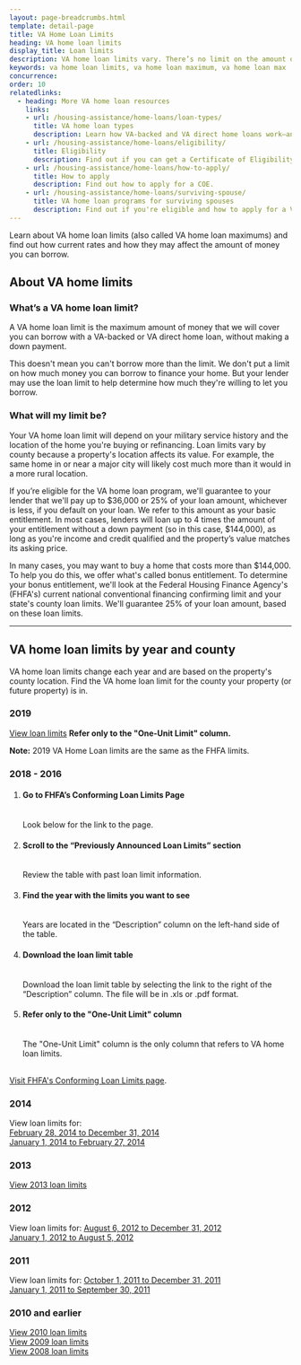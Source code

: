 ```yaml
---
layout: page-breadcrumbs.html
template: detail-page
title: VA Home Loan Limits
heading: VA home loan limits
display_title: Loan limits
description: VA home loan limits vary. There’s no limit on the amount of money you’re allowed to borrow to finance your home. But there is a maximum amount of money you’re entitled (or guaranteed) to borrow without making a downpayment, which might affect how much money your lender will give you. Learn about VA home loan limits and find out how much money you’re entitled to borrow. 
keywords: va home loan limits, va home loan maximum, va home loan max
concurrence:
order: 10
relatedlinks:
  - heading: More VA home loan resources
    links:
    - url: /housing-assistance/home-loans/loan-types/
      title: VA home loan types
      description: Learn how VA-backed and VA direct home loans work—and find out which loan program might be right for you.
    - url: /housing-assistance/home-loans/eligibility/
      title: Eligibility
      description: Find out if you can get a Certificate of Eligibility (COE) for a VA-backed or VA direct home loan based on your service history and duty status.
    - url: /housing-assistance/home-loans/how-to-apply/
      title: How to apply
      description: Find out how to apply for a COE.
    - url: /housing-assistance/home-loans/surviving-spouse/
      title: VA home loan programs for surviving spouses
      description: Find out if you're eligible and how to apply for a VA home loan COE as the surviving spouse of a Veteran or the spouse of a Veteran who is missing in action or being held as a Prisoner of War.
---
```


<div class="va-introtext">

Learn about VA home loan limits (also called VA home loan maximums) and find out how current rates and how they may affect the amount of money you can borrow.

</div>

## About VA home limits

### What’s a VA home loan limit? 

A VA home loan limit is the maximum amount of money that we will cover you can borrow with a VA-backed or VA direct home loan, without making a down payment.

This doesn't mean you can't borrow more than the limit. We don't put a limit on how much money you can borrow to finance your home. But your lender may use the loan limit to help determine how much they're willing to let you borrow.

### What will my limit be? 

Your VA home loan limit will depend on your military service history and the location of the home you're buying or refinancing. Loan limits vary by county because a property's location affects its value. For example, the same home in or near a major city will likely cost much more than it would in a more rural location.

If you’re eligible for the VA home loan program, we'll guarantee to your lender that we'll pay up to $36,000 or 25% of your loan amount, whichever is less, if you default on your loan. We refer to this amount as your basic entitlement. In most cases, lenders will loan up to 4 times the amount of your entitlement without a down payment (so in this case, $144,000), as long as you're income and credit qualified and the property’s value matches its asking price. 

In many cases, you may want to buy a home that costs more than $144,000. To help you do this, we offer what's called bonus entitlement. To determine your bonus entitlement, we'll look at the Federal Housing Finance Agency's (FHFA's) current national conventional financing confirming limit and your state's county loan limits. We'll guarantee 25% of your loan amount, based on these loan limits. 


------

## VA home loan limits by year and county

VA home loan limits change each year and are based on the property's county location. Find the VA home loan limit for the county your property (or future property) is in. 

### 2019

[View loan limits](https://www.fhfa.gov/DataTools/Downloads/Documents/Conforming-Loan-Limits/FullCountyLoanLimitList2019_HERA-BASED_FINAL_FLAT.pdf) <strong>Refer only to the "One-Unit Limit" column.</strong>

<strong>Note:</strong> 2019 VA Home Loan limits are the same as the FHFA limits. 

### 2018 - 2016

<ol class="process">
  <li class="process-step list-one"><h4>Go to FHFA’s Conforming Loan Limits Page</h4><br>
    Look below for the link to the page.    
  <li class="process-step list-two"><h4>Scroll to the “Previously Announced Loan Limits” section</h4><br> 
    Review the table with past loan limit information.</li>
  <li class="process-step list-three"><h4>Find the year with the limits you want to see</h4><br> 
    Years are located in the “Description” column on the left-hand side of the table.</li>
  <li class="process-step list-four"><h4>Download the loan limit table</h4><br> 
    Download the loan limit table by selecting the link to the right of the “Description” column. The file will be in .xls or .pdf format.</li>
  <li class="process-step list-five"><h4>Refer only to the "One-Unit Limit" column</h4><br> 
    The "One-Unit Limit" column is the only column that refers to VA home loan limits.</li>
</ol>

<br>
    <a href="https://www.fhfa.gov/DataTools/Downloads/Pages/Conforming-Loan-Limits.aspx">Visit FHFA's Conforming Loan Limits page</a>.</li>

### 2014

View loan limits for: <br>
[February 28, 2014 to December 31, 2014](https://www.benefits.va.gov/HOMELOANS/documents/docs/2014_county_loan_limits.pdf) <br>
[January 1, 2014 to February 27, 2014](https://www.benefits.va.gov/HOMELOANS/documents/docs/2014_initial_county_loan_limits.pdf)

### 2013

[View 2013 loan limits](https://www.benefits.va.gov/HOMELOANS/documents/docs/2013_county_loan_limits.pdf) <br>

### 2012

View loan limits for:
[August 6, 2012 to December 31, 2012](https://www.benefits.va.gov/HOMELOANS/documents/docs/loan_limits_august2012.pdf) <br>
[January 1, 2012 to August 5, 2012](https://www.benefits.va.gov/HOMELOANS/documents/docs/loan_limits_jan_aug_2012.pdf)

### 2011

View loan limits for:
[October 1, 2011 to December 31, 2011](https://www.benefits.va.gov/HOMELOANS/documents/docs/2011_Oct_thru_Dec_Max_Guaranty.pdf) <br>
[January 1, 2011 to September 30, 2011](https://www.benefits.va.gov/HOMELOANS/documents/docs/2011_county_loan_limits.pdf)

### 2010 and earlier

[View 2010 loan limits](https://www.benefits.va.gov/HOMELOANS/documents/docs/2010_county_loan_limits.pdf)<br>
[View 2009 loan limits](https://www.benefits.va.gov/HOMELOANS/documents/docs/2009_county_loan_limits.pdf)<br>
[View 2008 loan limits](https://www.benefits.va.gov/HOMELOANS/documents/docs/2008_loan_limits_for_high_cost_counties.pdf)
